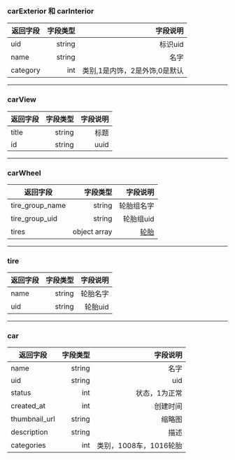 ### carExterior 和 carInterior
返回字段        | 字段类型 |字段说明 | 
--------------|-----:| ----:|
uid   | string |标识uid |
name   | string |名字 |
category   | int |类别,1是内饰，2是外饰,0是默认 |

---------------
### carView
返回字段        | 字段类型 |字段说明 | 
--------------|-----:| ----:|
title   | string |标题 |
id   | string |uuid |

------------
### carWheel
返回字段        | 字段类型 |字段说明 | 
--------------|-----:| ----:|
tire_group_name   | string |轮胎组名字 |
tire_group_uid   | string |轮胎组uid |
tires   | object array |[轮胎](http://git.gizmotech.cn/Gizmo/gizmohub/wikis/structs#tire) |

-----------

### tire
返回字段        | 字段类型 |字段说明 | 
--------------|-----:| ----:|
name   | string |轮胎名字 |
uid   | string |轮胎uid |

---------------

### car
返回字段        | 字段类型 |字段说明 | 
--------------|-----:| ----:|
name   | string | 名字|
uid   | string |uid |
status   | int |状态，1为正常 |
created_at| int |创建时间 |
thumbnail_url|string|缩略图|
description|string|描述|
categories|int|类别，1008车，1016轮胎
